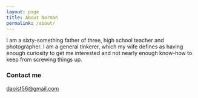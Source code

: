 ```yaml
---
layout: page
title: About Norman
permalink: /about/
---
```


I am a sixty-something father of three, high school teacher and photographer. I am a general tinkerer, which my wife defines as having enough curiosity to get me interested and not nearly enough know-how to keep from screwing things up.

### Contact me

[daoist56@gmail.com](mailto:daoist56@gmail.com)
